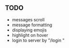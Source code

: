 

## TODO

- messages scroll  
- message formatting 
- displaying emojis
- highlight on hover 
- login to server by "/login <user> <password>"
